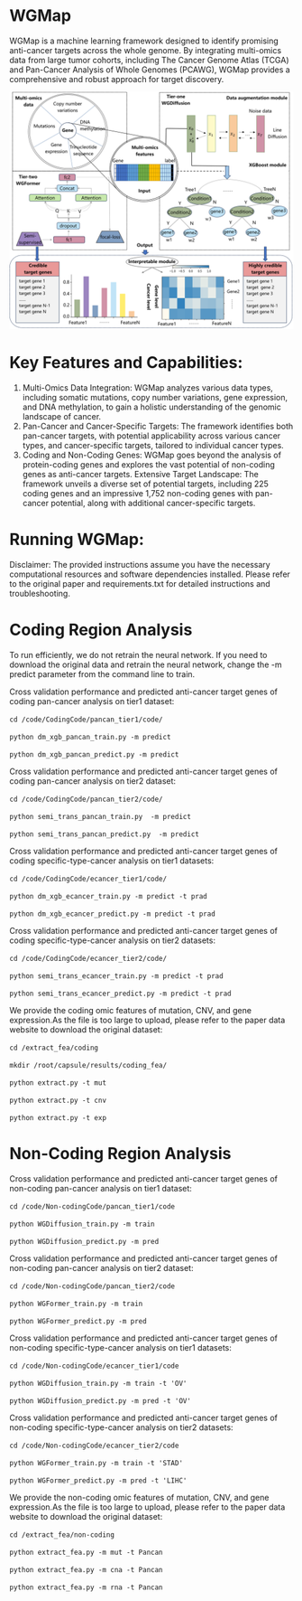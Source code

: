 # WGMap

WGMap is a machine learning framework designed to identify promising anti-cancer targets across the whole genome. By integrating multi-omics data from large tumor cohorts, including The Cancer Genome Atlas (TCGA) and Pan-Cancer Analysis of Whole Genomes (PCAWG), WGMap provides a comprehensive and robust approach for target discovery.

![wgmap](./WGMap.png)

# Key Features and Capabilities:
1. Multi-Omics Data Integration: WGMap analyzes various data types, including somatic mutations, copy number variations, gene expression, and DNA methylation, to gain a holistic understanding of the genomic landscape of cancer.
2. Pan-Cancer and Cancer-Specific Targets: The framework identifies both pan-cancer targets, with potential applicability across various cancer types, and cancer-specific targets, tailored to individual cancer types.
3. Coding and Non-Coding Genes: WGMap goes beyond the analysis of protein-coding genes and explores the vast potential of non-coding genes as anti-cancer targets.
Extensive Target Landscape: The framework unveils a diverse set of potential targets, including 225 coding genes and an impressive 1,752 non-coding genes with pan-cancer potential, along with additional cancer-specific targets.

# Running WGMap:

Disclaimer: The provided instructions assume you have the necessary computational resources and software dependencies installed. Please refer to the original paper and requirements.txt for detailed instructions and troubleshooting.

# Coding Region Analysis
To run efficiently, we do not retrain the neural network. If you need to download the original data and retrain the neural network, change the -m predict parameter from the command line to train.

Cross validation performance and predicted anti-cancer target genes of coding pan-cancer analysis on tier1 dataset:

``cd /code/CodingCode/pancan_tier1/code/``

``python dm_xgb_pancan_train.py -m predict``

``python dm_xgb_pancan_predict.py -m predict``


Cross validation performance and predicted anti-cancer target genes of coding pan-cancer analysis on tier2 dataset:

``cd /code/CodingCode/pancan_tier2/code/``

``python semi_trans_pancan_train.py  -m predict``

``python semi_trans_pancan_predict.py  -m predict``  


Cross validation performance and predicted anti-cancer target genes of coding specific-type-cancer analysis on tier1 datasets:

``cd /code/CodingCode/ecancer_tier1/code/``

``python dm_xgb_ecancer_train.py -m predict -t prad``

``python dm_xgb_ecancer_predict.py -m predict -t prad`` 


Cross validation performance and predicted anti-cancer target genes of coding specific-type-cancer analysis on tier2 datasets:

``cd /code/CodingCode/ecancer_tier2/code/``

``python semi_trans_ecancer_train.py -m predict -t prad``

``python semi_trans_ecancer_predict.py -m predict -t prad``


We provide the coding omic features of mutation, CNV, and gene expression.As the file is too large to upload, please refer to the paper data website to download the original dataset:

``cd /extract_fea/coding``

``mkdir /root/capsule/results/coding_fea/``

``python extract.py -t mut``

``python extract.py -t cnv``

``python extract.py -t exp``


# Non-Coding Region Analysis
Cross validation performance and predicted anti-cancer target genes of non-coding pan-cancer analysis on tier1 dataset:

``cd /code/Non-codingCode/pancan_tier1/code``

``python WGDiffusion_train.py -m train``

``python WGDiffusion_predict.py -m pred``


Cross validation performance and predicted anti-cancer target genes of non-coding pan-cancer analysis on tier2 dataset:

``cd /code/Non-codingCode/pancan_tier2/code``

``python WGFormer_train.py -m train``

``python WGFormer_predict.py -m pred``


Cross validation performance and predicted anti-cancer target genes of non-coding specific-type-cancer analysis on tier1 datasets:

``cd /code/Non-codingCode/ecancer_tier1/code``

``python WGDiffusion_train.py -m train -t 'OV'``

``python WGDiffusion_predict.py -m pred -t 'OV'``


Cross validation performance and predicted anti-cancer target genes of non-coding specific-type-cancer analysis on tier2 datasets:

``cd /code/Non-codingCode/ecancer_tier2/code``

``python WGFormer_train.py -m train -t 'STAD'``

``python WGFormer_predict.py -m pred -t 'LIHC'``


We provide the non-coding omic features of mutation, CNV, and gene expression.As the file is too large to upload, please refer to the paper data website to download the original dataset:

``cd /extract_fea/non-coding``

``python extract_fea.py -m mut -t Pancan``

``python extract_fea.py -m cna -t Pancan``

``python extract_fea.py -m rna -t Pancan``


